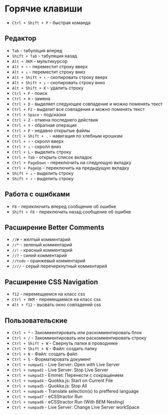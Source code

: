# Горячие клавиши

- `Ctrl + Shift + P` - быстрая команда

## Редактор

- `Tab` - табуляция вперед
- `Shift + Tab` - табуляция назад
- `Alt + ЛКМ` - мультикурсор
- `Alt + ↑` - переместит строку вверх
- `Alt + ↓` - переместит строку вниз
- `Alt + Shift + ↑` - скопировать строку вверх
- `Alt + Shift + ↓` - скопировать строку вниз
- `Alt + Shift + K` - удалить строку
- `Ctrl + F` - поиск
- `Ctrl + H` - замена
- `Ctrl + D` - выделяет следующее совпадение и можно поменять текст
- `Ctrl + F2` - выделит все совпадения и можно поменять текст
- `Ctrl + Space` - подсказки
- `Ctrl + Z` - отмена последнего действия
- `Ctrl + Y` - обратная операция
- `Ctrl + P` - недавно открытые файлы
- `Ctrl + Shift + .` - навигация по хлебным крошкам
- `Ctrl + ↑` - скролл вверх
- `Ctrl + ↓` - скролл вниз
- `Ctrl + L` - выделить строку
- `Ctrl + Tab` - открыть список вкладок
- `Ctrl + PageDown` - переключить на следующую вкладку
- `Ctrl + PageUp` - переключить на предыдущую вкладку
- `Shift + ↓` - выделить строку
- `Shift + ↑` - выделить строку

## Работа с ошибками

- `F8` - переключить вперед сообщение об ошибке
- `Shift + F8` - переключить назад сообщение об ошибке

## Расширение Better Comments

- `//#` - желтый комментарий
- `//*` - зеленый комментарий
- `//!` - красный комментарий
- `//?` - синий комментарий
- `//todo` - оранжевый комментарий
- `////` - серый перечеркнутный комментарий

## Расширение CSS Navigation

- `f12` - перемещаемся на класс css
- `Ctrl + ЛКМ` - перемещаемся на класс css
- `Alt + f12` - вызвать окно совпадений css

## Пользовательские

- `Ctrl + *` - Закомментировать или раскомментировать блок
- `Ctrl + /` - Закомментировать или раскомментировать строку
- `Ctrl + Shift + W` - Свернуть папки в проводнике
- `Ctrl + Shift + N` - Файл: создать папку
- `Ctrl + N` - Файл: создать файл
- `Ctrl + S` - Форматировать документ
- `Ctrl + numpad1` - Live Server: Open with Live Server
- `Ctrl + numpad2` - Live Server: Stop Live Server
- `Ctrl + numpad3` - Emmet: Перенести с сокращением
- `Ctrl + numpad4` - Quokka.js: Start on Current File
- `Ctrl + numpad5` - Quokka.js: Stop All
- `Ctrl + numpad6` - Translate selection(s) to preffered language
- `Ctrl + numpad7` - eCSStractor Run
- `Ctrl + numpad8` - eCSStractor Run (With BEM Nesting)
- `Ctrl + numpad9` - Live Server: Change Live Server workSpace

